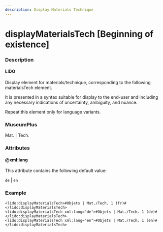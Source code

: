 ```yaml
---
description: Display Materials Technique
---
```


# displayMaterialsTech \[Beginning of existence]

### Description

#### LIDO

Display element for materials/technique, corresponding to the following materialsTech element.

It is presented in a syntax suitable for display to the end-user and including any necessary indications of uncertainty, ambiguity, and nuance.

Repeat this element only for language variants.

### MuseumPlus

Mat. | Tech.

### Attributes

#### @xml:lang

This attribute contains the following default value:

`de` | `en`

### Example

```markup
<lido:displayMaterialsTech>#Objets | Mat./Tech. 1 (fr)#</lido:displayMaterialsTech>
<lido:displayMaterialsTech xml:lang="de">#Objets | Mat./Tech. 1 (de)#</lido:displayMaterialsTech>
<lido:displayMaterialsTech xml:lang="en">#Objets | Mat./Tech. 1 (en)#</lido:displayMaterialsTech>
```
